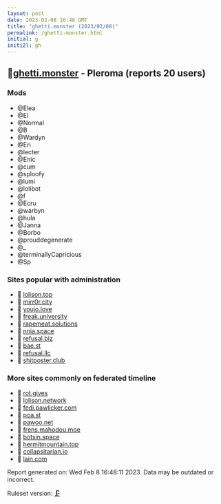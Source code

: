 ```yaml
---
layout: post
date: 2023-02-08 16:48 GMT
title: "ghetti.monster (2023/02/08)"
permalink: /ghetti-monster.html
initial: g
initi2l: gh
---
```


## 🧸[ghetti.monster](https://ghetti.monster) - Pleroma (reports 20 users)

### Mods
 * @Elea
 * @El
 * @Normal
 * @B
 * @Wardyn
 * @Eri
 * @lecter
 * @Enic
 * @cum
 * @sploofy
 * @lumi
 * @lolibot
 * @f
 * @Ecru
 * @warbyn
 * @hula
 * @Janna
 * @Borbo
 * @prouddegenerate
 * @_
 * @terminallyCapricious
 * @Sp

### Sites popular with administration

* 🧸 [lolison.top](/lolison-top.html)
* 🧸 [mirr0r.city](/mirr0r-city.html)
* 🧸 [youjo.love](/youjo-love.html)
* 🧸 [freak.university](/freak-university.html)
* 🧸 [rapemeat.solutions](/rapemeat-solutions.html)
* 🧸 [nnia.space](/nnia-space.html)
* 🧸 [refusal.biz](/refusal-biz.html)
* 🧸 [bae.st](/bae-st.html)
* 🧸 [refusal.llc](/refusal-llc.html)
* 🧸 [shitposter.club](/shitposter-club.html)

### More sites commonly on federated timeline

* 🧸 [rot.gives](/rot-gives.html)
* 🧸 [lolison.network](/lolison-network.html)
* 🐘 [fedi.pawlicker.com](/fedi-pawlicker-com.html)
* 🧸 [poa.st](/poa-st.html)
* 🧸 [pawoo.net](/pawoo-net.html)
* 🐘 [frens.mahodou.moe](/frens-mahodou-moe.html)
* 🐘 [botsin.space](/botsin-space.html)
* 🧸 [hermitmountain.top](/hermitmountain-top.html)
* 🧸 [collapsitarian.io](/collapsitarian-io.html)
* 🧸 [lain.com](/lain-com.html)

Report generated on: Wed Feb  8 16:48:11 2023. Data may be outdated or incorrect.

Ruleset version: [🗜](/version-clamp)
